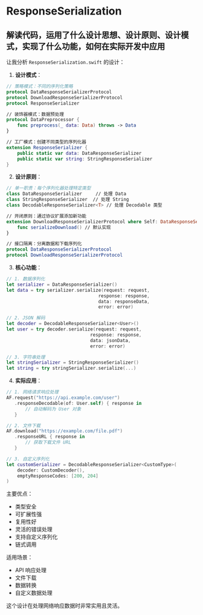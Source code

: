 #  ResponseSerialization

## 解读代码，运用了什么设计思想、设计原则、设计模式，实现了什么功能，如何在实际开发中应用

让我分析 `ResponseSerialization.swift` 的设计：

1. **设计模式**：
```swift
// 策略模式：不同的序列化策略
protocol DataResponseSerializerProtocol
protocol DownloadResponseSerializerProtocol
protocol ResponseSerializer

// 装饰器模式：数据预处理
protocol DataPreprocessor {
    func preprocess(_ data: Data) throws -> Data
}

// 工厂模式：创建不同类型的序列化器
extension ResponseSerializer {
    public static var data: DataResponseSerializer
    public static var string: StringResponseSerializer
}
```

2. **设计原则**：
```swift
// 单一职责：每个序列化器处理特定类型
class DataResponseSerializer     // 处理 Data
class StringResponseSerializer  // 处理 String
class DecodableResponseSerializer<T> // 处理 Decodable 类型

// 开闭原则：通过协议扩展添加新功能
extension DownloadResponseSerializerProtocol where Self: DataResponseSerializerProtocol {
    func serializeDownload() // 默认实现
}

// 接口隔离：分离数据和下载序列化
protocol DataResponseSerializerProtocol
protocol DownloadResponseSerializerProtocol
```

3. **核心功能**：
```swift
// 1. 数据序列化
let serializer = DataResponseSerializer()
let data = try serializer.serialize(request: request,
                                  response: response,
                                  data: responseData,
                                  error: error)

// 2. JSON 解码
let decoder = DecodableResponseSerializer<User>()
let user = try decoder.serialize(request: request,
                               response: response,
                               data: jsonData,
                               error: error)

// 3. 字符串处理
let stringSerializer = StringResponseSerializer()
let string = try stringSerializer.serialize(...)
```

4. **实际应用**：
```swift
// 1. 网络请求响应处理
AF.request("https://api.example.com/user")
   .responseDecodable(of: User.self) { response in
       // 自动解码为 User 对象
   }

// 2. 文件下载
AF.download("https://example.com/file.pdf")
   .responseURL { response in
       // 获取下载文件 URL
   }

// 3. 自定义序列化
let customSerializer = DecodableResponseSerializer<CustomType>(
    decoder: CustomDecoder(),
    emptyResponseCodes: [200, 204]
)
```

主要优点：
- 类型安全
- 可扩展性强
- 复用性好
- 灵活的错误处理
- 支持自定义序列化
- 链式调用

适用场景：
- API 响应处理
- 文件下载
- 数据转换
- 自定义数据处理

这个设计在处理网络响应数据时非常实用且灵活。
